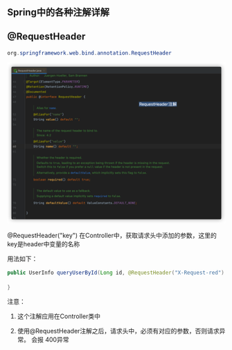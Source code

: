 ## Spring中的各种注解详解



## @RequestHeader

```java
org.springframework.web.bind.annotation.RequestHeader
```

<img src="./pic/001_RequestHeader注解源码.png" >





@RequestHeader("key") 在Controller中，获取请求头中添加的参数，这里的key是header中变量的名称

用法如下：

```java
public UserInfo queryUserById(Long id, @RequestHeader("X-Request-red") String color){
  
}
```



注意： 

1. 这个注解应用在Controller类中

2. 使用@RequestHeader注解之后，请求头中，必须有对应的参数，否则请求异常。 会报 400异常

   